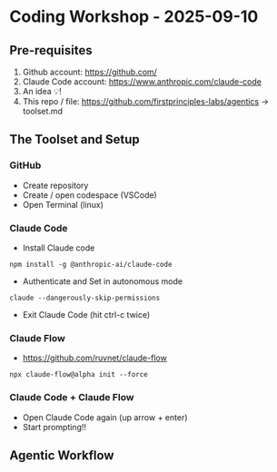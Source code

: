 
# Coding Workshop - 2025-09-10 

## Pre-requisites
 1. Github account: https://github.com/
 2. Claude Code account: https://www.anthropic.com/claude-code
 3. An idea 💡!
 4. This repo / file: https://github.com/firstprinciples-labs/agentics -> toolset.md

## The Toolset and Setup

### GitHub
* Create repository
* Create / open codespace (VSCode)
* Open Terminal (linux)

### Claude Code
* Install Claude code
```
npm install -g @anthropic-ai/claude-code
```
* Authenticate and Set in autonomous mode
```
claude --dangerously-skip-permissions
```
* Exit Claude Code (hit ctrl-c twice)

### Claude Flow
* https://github.com/ruvnet/claude-flow
```
npx claude-flow@alpha init --force
```

### Claude Code + Claude Flow
* Open Claude Code again (up arrow + enter)
* Start prompting!!

## Agentic Workflow
### 

